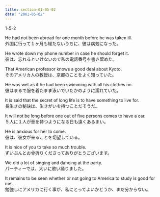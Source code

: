 ```yaml
---
title: section-01-05-02
date: "2001-05-02"
---
```


1-5-2

<!-- end -->

He had not been abroad for one month before he was taken ill.  
外国に行って１ヶ月も経たないうちに、彼は病気になった。  

He wrote down my phone number in case he should forget it.  
彼は、忘れるといけないので私の電話番号を書き留めた。  

That American professor knows a good deal about Kyoto.  
そのアメリカ人の教授は、京都のことをよく知っていた。  

He was wet as if he had been swimming with all his clothes on.  
彼はまるで服を着たまま泳いでいたかのように濡れていた。  

It is said that the secret of long life is to have something to live for.  
長生きの秘訣は、生きがいを持つことだそうだ。  

It will not be long before one out of five persons comes to have a car.  
５人に１人が車を持つようになる日も遠くあるまい。  

He is anxious for her to come.  
彼は、彼女が来ることを切望している。  

It is nice of you to take so much trouble.  
ずいぶんとお骨折りくださってありがとうございます。  

We did a lot of singing and dancing at the party.  
パーティーでは、大いに歌い踊りました。  

It remains to be seen whether or not going to America to study is good for me.  
勉強しにアメリカに行く事が、私にとってよいかどうか、まだ分からない。  


